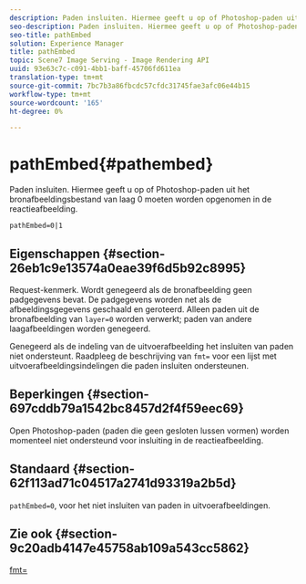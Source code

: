 ```yaml
---
description: Paden insluiten. Hiermee geeft u op of Photoshop-paden uit het bronafbeeldingsbestand van laag 0 moeten worden opgenomen in de reactieafbeelding.
seo-description: Paden insluiten. Hiermee geeft u op of Photoshop-paden uit het bronafbeeldingsbestand van laag 0 moeten worden opgenomen in de reactieafbeelding.
seo-title: pathEmbed
solution: Experience Manager
title: pathEmbed
topic: Scene7 Image Serving - Image Rendering API
uuid: 93e63c7c-c091-4bb1-baff-45706fd611ea
translation-type: tm+mt
source-git-commit: 7bc7b3a86fbcdc57cfdc31745fae3afc06e44b15
workflow-type: tm+mt
source-wordcount: '165'
ht-degree: 0%

---
```



# pathEmbed{#pathembed}

Paden insluiten. Hiermee geeft u op of Photoshop-paden uit het bronafbeeldingsbestand van laag 0 moeten worden opgenomen in de reactieafbeelding.

`pathEmbed=0|1`

## Eigenschappen {#section-26eb1c9e13574a0eae39f6d5b92c8995}

Request-kenmerk. Wordt genegeerd als de bronafbeelding geen padgegevens bevat. De padgegevens worden net als de afbeeldingsgegevens geschaald en geroteerd. Alleen paden uit de bronafbeelding van `layer=0` worden verwerkt; paden van andere laagafbeeldingen worden genegeerd.

Genegeerd als de indeling van de uitvoerafbeelding het insluiten van paden niet ondersteunt. Raadpleeg de beschrijving van `fmt=` voor een lijst met uitvoerafbeeldingsindelingen die paden insluiten ondersteunen.

## Beperkingen {#section-697cddb79a1542bc8457d2f4f59eec69}

Open Photoshop-paden (paden die geen gesloten lussen vormen) worden momenteel niet ondersteund voor insluiting in de reactieafbeelding.

## Standaard {#section-62f113ad71c04517a2741d93319a2b5d}

`pathEmbed=0`, voor het niet insluiten van paden in uitvoerafbeeldingen.

## Zie ook {#section-9c20adb4147e45758ab109a543cc5862}

[fmt=](../../../../../is-api/http-ref/image-serving-api-ref/c-http-protocol-reference/c-command-reference/r-is-http-fmt.md#reference-cdf10043423b45ba9fe15157fb3ae37a)
